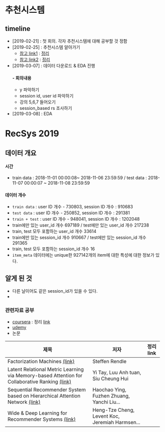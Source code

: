 # 추천시스템 

## timeline
- [2019-02-21] : 첫 회의. 각자 추천시스템에 대해 공부할 것 정함
- [2019-02-25] : 추천시스템 알아가기
  - [참고 link1](https://datascienceschool.net/view-notebook/fcd3550f11ac4537acec8d18136f2066/) : [정리](https://github.com/miniii222/BOAZ_adv_project/blob/master/recommender%20system/study/%EC%B6%94%EC%B2%9C%20%EC%8B%9C%EC%8A%A4%ED%85%9C%20%EC%95%8C%EC%95%84%EA%B0%80%EA%B8%B0.ipynb)
  - [참고 link2](https://www.fun-coding.org/recommend_basic1.html) : [정리](https://github.com/miniii222/BOAZ_adv_project/blob/master/recommender%20system/study/%EC%B6%94%EC%B2%9C%20%EC%8B%9C%EC%8A%A4%ED%85%9C%20%EC%95%8C%EC%95%84%EA%B0%80%EA%B8%B02.ipynb)
- [2019-03-07] : 데이터 다운로드 & EDA 진행
  #### - 회의내용
    - y 파악하기
    - session id, user id 파악하기
    - 강의 5,6,7 들어오기
    - session_based rs 조사하기
- [2019-03-08] : EDA

# RecSys 2019
## 데이터 개요
#### 시간
- train data : 2018-11-01 00:00:08~ 2018-11-06 23:59:59 / test data : 2018-11-07 00:00:07 ~ 2018-11-08 23:59:59
#### 데이터 개수
- `train data` : user ID 개수 - 730803, session ID 개수 : 910683
- `test data` : user ID 개수 - 250852, session ID 개수 : 291381
- `train + test` : user ID 개수 - 948041, session ID 개수 : 1202048
- train에만 있는 user_id 개수 697189 / test에만 있는 user_id 개수 217238
- train, test 모두 포함하는 user_id 개수 33614
- train에만 있는 session_id 개수 910667 / test에만 있는 session_id 개수 291365
- train, test 모두 포함하는 session_id 개수 16
- `item_meta` 데이터에는 unique한 927142개의 item에 대한 특성에 대한 정보가 있다.

## 알게 된 것
- 다른 날이어도 같은 session_id가 있을 수 있다.
- 

### 관련자료 공부
- [coursera](https://www.coursera.org/learn/machine-learning/lecture/uG59z/content-based-recommendations) : 정리 [link](https://github.com/miniii222/Coursera/tree/master/Machine_Learning_Andrew_Ng/Recommender%20System)
- [udemy](https://www.udemy.com/building-recommender-systems-with-machine-learning-and-ai/learn/v4/content)
- 논문

제목 | 저자 | 정리 link
----|----|----
Factorization Machines [(link)](https://www.csie.ntu.edu.tw/~b97053/paper/Rendle2010FM.pdf)|Steffen Rendle|
Latent Relational Metric Learning via Memory-based Attention for Collaborative Ranking [(link)](https://arxiv.org/pdf/1707.05176.pdf)|Yi Tay, Luu Anh tuan, Siu Cheung Hui|
Sequential Recommender System based on Hierarchical Attention Network [(link)](https://www.ijcai.org/proceedings/2018/0546.pdf)|Haochao Ying, Fuzhen Zhuang, Yanchi Liu...|
Wide & Deep Learning for Recommender Systems [(link)](https://arxiv.org/pdf/1606.07792.pdf)|Heng-Tze Cheng, Levent Koc, Jeremiah Harmsen...|

